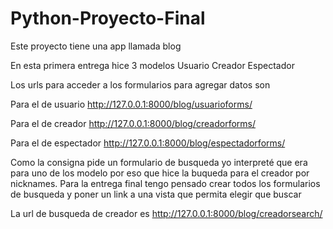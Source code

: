 # Python-Proyecto-Final
Este proyecto tiene una app llamada blog 

En esta primera entrega hice 3 modelos
    Usuario
    Creador
    Espectador

Los urls para acceder a los formularios para agregar datos son

Para el de usuario http://127.0.0.1:8000/blog/usuarioforms/

Para el de creador http://127.0.0.1:8000/blog/creadorforms/

Para el de espectador  http://127.0.0.1:8000/blog/espectadorforms/

Como la consigna pide un formulario de busqueda yo interpreté que era para uno de los 
modelo por eso que hice la buqueda para el creador por nicknames. Para la entrega final 
tengo pensado crear todos los formularios de busqueda y poner un link a una vista que permita elegir que buscar


La url de busqueda de creador es  http://127.0.0.1:8000/blog/creadorsearch/
